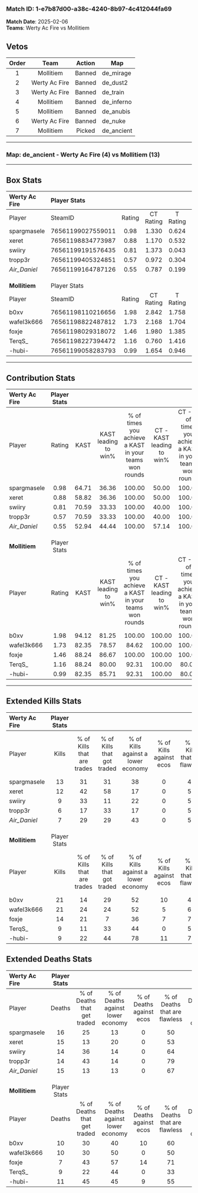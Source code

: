 ### Match ID: 1-e7b87d00-a38c-4240-8b97-4c412044fa69  
**Match Date**: 2025-02-06  
**Teams**: Werty Ac Fire vs Mollitiem  

## Vetos  

| Order | Team | Action | Map |
| :---: | :--: | :----: | --- |
| 1 | Mollitiem | Banned | de_mirage |
| 2 | Werty Ac Fire | Banned | de_dust2 |
| 3 | Werty Ac Fire | Banned | de_train |
| 4 | Mollitiem | Banned | de_inferno |
| 5 | Mollitiem | Banned | de_anubis |
| 6 | Werty Ac Fire | Banned | de_nuke |
| 7 | Mollitiem | Picked | de_ancient |

---  

### **Map**: de_ancient - Werty Ac Fire (4) vs Mollitiem (13)  
---  

## Box Stats  

| **Werty Ac Fire** | Player Stats      |        |           |          |       |       |       |         |        |      |     |
| :- | :- | :-: | :-: | :-: | :-: | :-: | :-: | :-: | :-: | :-: | :-: |
| Player            | SteamID           | Rating | CT Rating | T Rating | KAST  |  ADR  | Kills | Assists | Deaths | K/D  | HS% |
| spargmasele       | 76561199027559011 |  0.98  |   1.330   |  0.624   | 64.71 | 86.9  |  13   |    2    |   16   | 0.81 | 53  |
| xeret             | 76561198834773987 |  0.88  |   1.170   |  0.532   | 58.82 | 72.7  |  12   |    2    |   15   | 0.80 | 41  |
| swiiry            | 76561199191576435 |  0.81  |   1.373   |  0.043   | 70.59 | 65.6  |   9   |    1    |   14   | 0.64 | 77  |
| tropp3r           | 76561199405324851 |  0.57  |   0.972   |  0.304   | 70.59 | 37.1  |   6   |    2    |   14   | 0.43 | 100 |
| _Air_Daniel_      | 76561199164787126 |  0.55  |   0.787   |  0.199   | 52.94 | 62.7  |   7   |    3    |   15   | 0.47 | 28  |
|                   |                   |        |           |          |       |       |       |         |        |      |     |
|                   |                   |        |           |          |       |       |       |         |        |      |     |
|                   |                   |        |           |          |       |       |       |         |        |      |     |
| **Mollitiem**     | Player Stats      |        |           |          |       |       |       |         |        |      |     |
| Player            | SteamID           | Rating | CT Rating | T Rating | KAST  |  ADR  | Kills | Assists | Deaths | K/D  | HS% |
| b0xv              | 76561198110216656 |  1.98  |   2.842   |  1.758   | 94.12 | 132.5 |  21   |    9    |   10   | 2.10 | 38  |
| wafel3k666        | 76561198822487812 |  1.73  |   2.168   |  1.704   | 82.35 | 99.4  |  21   |    0    |   10   | 2.10 | 52  |
| foxje             | 76561198029318072 |  1.46  |   1.980   |  1.385   | 88.24 | 75.5  |  14   |    4    |   7    | 2.00 | 64  |
| TerqS_            | 76561198227394472 |  1.16  |   0.760   |  1.416   | 88.24 | 74.4  |   9   |    7    |   9    | 1.00 | 88  |
| -hubi-            | 76561199058283793 |  0.99  |   1.654   |  0.946   | 82.35 | 60.5  |   9   |    4    |   11   | 0.82 | 22  |
---  

## Contribution Stats  

| **Werty Ac Fire** | Player Stats |       |                      |                                                        |                           |                                                             |                          |                                                            |
| :- | :-: | :-: | :-: | :-: | :-: | :-: | :-: | :-: |
| Player            |    Rating    | KAST  | KAST leading to win% | % of times you achieve a KAST in your teams won rounds | CT - KAST leading to win% | CT - % of times you achieve a KAST in your teams won rounds | T - KAST leading to win% | T - % of times you achieve a KAST in your teams won rounds |
| spargmasele       |     0.98     | 64.71 |        36.36         |                         100.00                         |           50.00           |                           100.00                            |           0.00           |                            0.00                            |
| xeret             |     0.88     | 58.82 |        36.36         |                         100.00                         |           50.00           |                           100.00                            |           0.00           |                            0.00                            |
| swiiry            |     0.81     | 70.59 |        33.33         |                         100.00                         |           40.00           |                           100.00                            |           0.00           |                            0.00                            |
| tropp3r           |     0.57     | 70.59 |        33.33         |                         100.00                         |           40.00           |                           100.00                            |           0.00           |                            0.00                            |
| _Air_Daniel_      |     0.55     | 52.94 |        44.44         |                         100.00                         |           57.14           |                           100.00                            |           0.00           |                            0.00                            |
|                   |              |       |                      |                                                        |                           |                                                             |                          |                                                            |
|                   |              |       |                      |                                                        |                           |                                                             |                          |                                                            |
|                   |              |       |                      |                                                        |                           |                                                             |                          |                                                            |
| **Mollitiem**     | Player Stats |       |                      |                                                        |                           |                                                             |                          |                                                            |
| Player            |    Rating    | KAST  | KAST leading to win% | % of times you achieve a KAST in your teams won rounds | CT - KAST leading to win% | CT - % of times you achieve a KAST in your teams won rounds | T - KAST leading to win% | T - % of times you achieve a KAST in your teams won rounds |
| b0xv              |     1.98     | 94.12 |        81.25         |                         100.00                         |          100.00           |                           100.00                            |          72.73           |                           100.00                           |
| wafel3k666        |     1.73     | 82.35 |        78.57         |                         84.62                          |          100.00           |                           100.00                            |          66.67           |                           75.00                            |
| foxje             |     1.46     | 88.24 |        86.67         |                         100.00                         |          100.00           |                           100.00                            |          80.00           |                           100.00                           |
| TerqS_            |     1.16     | 88.24 |        80.00         |                         92.31                          |          100.00           |                            80.00                            |          72.73           |                           100.00                           |
| -hubi-            |     0.99     | 82.35 |        85.71         |                         92.31                          |          100.00           |                            80.00                            |          80.00           |                           100.00                           |
---  

## Extended Kills Stats  

| **Werty Ac Fire** | Player Stats |                            |                            |                                    |                         |                              |                                 |                                       |                    |           |
| :- | :-: | :-: | :-: | :-: | :-: | :-: | :-: | :-: | :-: | :-: |
| Player            |    Kills     | % of Kills that are trades | % of Kills that got traded | % of Kills against a lower economy | % of Kills against ecos | % of Kills that are flawless | % of Kills that are close duels | % of Kills that are assisted by flash | Pistol Round Kills | AWP Kills |
| spargmasele       |      13      |             31             |             31             |                 38                 |            0            |              46              |               15                |                   0                   |         5          |     0     |
| xeret             |      12      |             42             |             58             |                 17                 |            0            |              58              |                0                |                   0                   |         0          |     2     |
| swiiry            |      9       |             33             |             11             |                 22                 |            0            |              56              |               11                |                  11                   |         0          |     0     |
| tropp3r           |      6       |             17             |             33             |                 17                 |            0            |              50              |                0                |                   0                   |         0          |     2     |
| _Air_Daniel_      |      7       |             29             |             29             |                 43                 |            0            |              57              |                0                |                   0                   |         0          |     0     |
|                   |              |                            |                            |                                    |                         |                              |                                 |                                       |                    |           |
|                   |              |                            |                            |                                    |                         |                              |                                 |                                       |                    |           |
|                   |              |                            |                            |                                    |                         |                              |                                 |                                       |                    |           |
| **Mollitiem**     | Player Stats |                            |                            |                                    |                         |                              |                                 |                                       |                    |           |
| Player            |    Kills     | % of Kills that are trades | % of Kills that got traded | % of Kills against a lower economy | % of Kills against ecos | % of Kills that are flawless | % of Kills that are close duels | % of Kills that are assisted by flash | Pistol Round Kills | AWP Kills |
| b0xv              |      21      |             14             |             29             |                 52                 |           10            |              48              |               10                |                  10                   |         0          |     3     |
| wafel3k666        |      21      |             24             |             24             |                 52                 |            5            |              62              |               10                |                  10                   |         0          |     1     |
| foxje             |      14      |             21             |             7              |                 36                 |            7            |              79              |                7                |                   0                   |         5          |     4     |
| TerqS_            |      9       |             11             |             33             |                 44                 |            0            |              56              |                0                |                   0                   |         0          |     2     |
| -hubi-            |      9       |             22             |             44             |                 78                 |           11            |              78              |                0                |                   0                   |         0          |     0     |
## Extended Deaths Stats  

| **Werty Ac Fire** | Player Stats |                             |                                   |                          |                               |                            |                           |               |
| :- | :-: | :-: | :-: | :-: | :-: | :-: | :-: | :-: |
| Player            |    Deaths    | % of Deaths that get traded | % of Deaths against lower economy | % of Deaths against ecos | % of Deaths that are flawless | % of Deaths that are close | % of Deaths while blinded | Deaths to AWP |
| spargmasele       |      16      |             25              |                13                 |            0             |              50               |             19             |            25             |       0       |
| xeret             |      15      |             13              |                20                 |            0             |              53               |             0              |             0             |       1       |
| swiiry            |      14      |             36              |                14                 |            0             |              64               |             7              |             0             |       1       |
| tropp3r           |      14      |             43              |                14                 |            0             |              79               |             7              |             0             |       1       |
| _Air_Daniel_      |      15      |             13              |                13                 |            0             |              67               |             0              |             0             |       2       |
|                   |              |                             |                                   |                          |                               |                            |                           |               |
|                   |              |                             |                                   |                          |                               |                            |                           |               |
|                   |              |                             |                                   |                          |                               |                            |                           |               |
| **Mollitiem**     | Player Stats |                             |                                   |                          |                               |                            |                           |               |
| Player            |    Deaths    | % of Deaths that get traded | % of Deaths against lower economy | % of Deaths against ecos | % of Deaths that are flawless | % of Deaths that are close | % of Deaths while blinded | Deaths to AWP |
| b0xv              |      10      |             30              |                40                 |            10            |              60               |             0              |             0             |       2       |
| wafel3k666        |      10      |             30              |                50                 |            0             |              50               |             0              |             0             |       1       |
| foxje             |      7       |             43              |                57                 |            14            |              71               |             0              |             0             |       0       |
| TerqS_            |      9       |             22              |                44                 |            0             |              33               |             33             |             0             |       2       |
| -hubi-            |      11      |             45              |                45                 |            9             |              55               |             0              |             9             |       0       |
